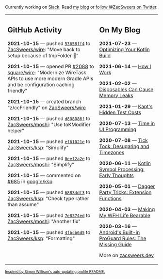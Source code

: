 Currently working on [Slack](https://slack.com/). Read [my blog](https://zacsweers.dev/) or [follow @ZacSweers on Twitter](https://twitter.com/ZacSweers).

<table><tr><td valign="top" width="60%">

## GitHub Activity
<!-- githubActivity starts -->
**2021-10-15** — pushed [`53658ff4`](https://github.com/ZacSweers/wire/commit/53658ff481e78a2e84e57f87167abfe3bebc03a5) to [ZacSweers/wire](https://api.github.com/repos/ZacSweers/wire): "Move back to setup because of tmpFolder 🤡"

**2021-10-15** — opened PR [#2088](https://api.github.com/repos/square/wire/pulls/2088) to [square/wire](https://api.github.com/repos/square/wire): "Modernize WireTask APIs to use more modern Gradle APIs and be configuration caching friendly"

**2021-10-15** — created branch "z/ccFriendly" on [ZacSweers/wire](https://api.github.com/repos/ZacSweers/wire)

**2021-10-15** — pushed [`d808086f`](https://github.com/ZacSweers/moshi/commit/d808086f9485d33ff5ea611f5a8e4f5b1004f907) to [ZacSweers/moshi](https://api.github.com/repos/ZacSweers/moshi): "Use toKModifier helper"

**2021-10-15** — pushed [`ef61021e`](https://github.com/ZacSweers/ksp/commit/ef61021ed8540e0e8febb313fbcb850cbd235ee3) to [ZacSweers/ksp](https://api.github.com/repos/ZacSweers/ksp): "Simplify"

**2021-10-15** — pushed [`0eef2a2e`](https://github.com/ZacSweers/moshi/commit/0eef2a2e3b720d8862a453f3d7d929932e62f6be) to [ZacSweers/moshi](https://api.github.com/repos/ZacSweers/moshi): "Simplify"

**2021-10-15** — commented on [#685](https://github.com/google/ksp/pull/685#issuecomment-944820601) in [google/ksp](https://api.github.com/repos/google/ksp)

**2021-10-15** — pushed [`68834df3`](https://github.com/ZacSweers/ksp/commit/68834df36cb739ac6ed4510a3acf4d3b350b0822) to [ZacSweers/ksp](https://api.github.com/repos/ZacSweers/ksp): "Check type rather than assume"

**2021-10-15** — pushed [`7e8374ed`](https://github.com/ZacSweers/moshi/commit/7e8374eddaf012f68aa404a54a643fcc29fa43c2) to [ZacSweers/moshi](https://api.github.com/repos/ZacSweers/moshi): "Another fix"

**2021-10-15** — pushed [`4fbcb6d5`](https://github.com/ZacSweers/ksp/commit/4fbcb6d52aacc494c5af12c386186262b16906cb) to [ZacSweers/ksp](https://api.github.com/repos/ZacSweers/ksp): "Formatting"
<!-- githubActivity ends -->
</td><td valign="top" width="40%">

## On My Blog
<!-- blog starts -->
**2021-07-23** — [Optimizing Your Kotlin Build](https://www.zacsweers.dev/optimizing-your-kotlin-build/)

**2021-06-14** — [How I Work](https://www.zacsweers.dev/how-i-work/)

**2021-02-02** — [Disposables Can Cause Memory Leaks](https://www.zacsweers.dev/disposables-can-cause-memory-leaks/)

**2021-01-29** — [Kapt's Hidden Test Costs](https://www.zacsweers.dev/kapts-hidden-test-costs/)

**2020-07-13** — [Time in UI Programming](https://www.zacsweers.dev/time-in-ui/)

**2020-07-08** — [Tick Tock: Desugaring and Timezones](https://www.zacsweers.dev/ticktock-desugaring-timezones/)

**2020-06-11** — [Kotlin Symbol Processing: Early Thoughts](https://www.zacsweers.dev/kotlin-symbol-processor-early-thoughts/)

**2020-05-01** — [Dagger Party Tricks: Extension Functions](https://www.zacsweers.dev/dagger-party-tricks-extension-functions/)

**2020-04-03** — [Making My WFH Life Bearable](https://www.zacsweers.dev/making-wfh-life-bearable/)

**2020-03-16** — [Android's Built-in ProGuard Rules: The Missing Guide](https://www.zacsweers.dev/android-proguard-rules/)
<!-- blog ends -->
More on [zacsweers.dev](https://zacsweers.dev/)
</td></tr></table>

<sub><a href="https://simonwillison.net/2020/Jul/10/self-updating-profile-readme/">Inspired by Simon Willison's auto-updating profile README.</a></sub>